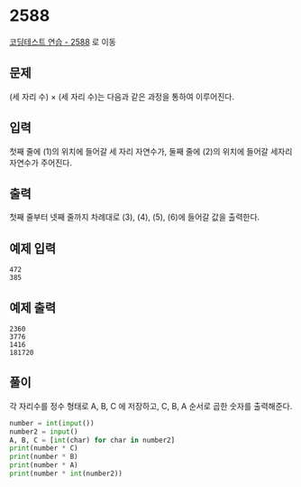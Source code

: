 # 2588

[코딩테스트 연습 - 2588][1] 로 이동

## 문제

(세 자리 수) × (세 자리 수)는 다음과 같은 과정을 통하여 이루어진다.

## 입력

첫째 줄에 (1)의 위치에 들어갈 세 자리 자연수가, 둘째 줄에 (2)의 위치에 들어갈 세자리 자연수가 주어진다.

## 출력

첫째 줄부터 넷째 줄까지 차례대로 (3), (4), (5), (6)에 들어갈 값을 출력한다.

## 예제 입력

```
472
385
```

## 예제 출력

```
2360
3776
1416
181720
```

## 풀이

각 자리수를 정수 형태로 A, B, C 에 저장하고,
C, B, A 순서로 곱한 숫자를 출력해준다.

```python
number = int(input())
number2 = input()
A, B, C = [int(char) for char in number2]
print(number * C)
print(number * B)
print(number * A)
print(number * int(number2))

```

[1]: https://www.acmicpc.net/problem/2588
